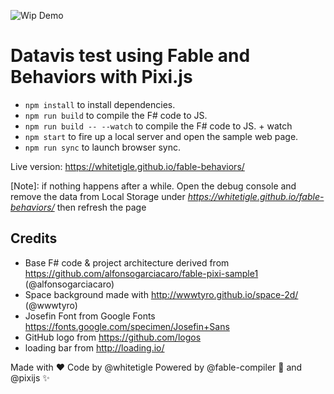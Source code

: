 ![Wip Demo](https://raw.githubusercontent.com/whitetigle/fable-behaviors/master/out/wip.gif)

# Datavis test using Fable and Behaviors with Pixi.js

- `npm install` to install dependencies.
- `npm run build` to compile the F# code to JS.
- `npm run build -- --watch` to compile the F# code to JS. + watch
- `npm start` to fire up a local server and open the sample web page.
- `npm run sync` to launch browser sync.

Live version: https://whitetigle.github.io/fable-behaviors/

[Note]: if nothing happens after a while. Open the debug console and remove the data from Local Storage under *https://whitetigle.github.io/fable-behaviors/* then refresh the page  

## Credits
- Base F# code & project architecture derived from https://github.com/alfonsogarciacaro/fable-pixi-sample1 (@alfonsogarciacaro)
- Space background made with http://wwwtyro.github.io/space-2d/ (@wwwtyro)
- Josefin Font from Google Fonts https://fonts.google.com/specimen/Josefin+Sans
- GitHub logo from https://github.com/logos
- loading bar from http://loading.io/

Made with :heart: Code by @whitetigle 
Powered by @fable-compiler :rocket: and @pixijs :sparkles:
